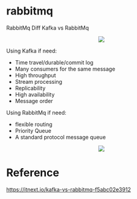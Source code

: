 # rabbitmq
RabbitMq
Diff Kafka vs RabbitMq
<p align="center">
<img src="https://miro.medium.com/max/700/1*mPJXKgm26uAfSW0cD-YfSA.png"/>
</p>

Using Kafka if need: 
- Time travel/durable/commit log
- Many consumers for the same message
- High throughput
- Stream processing
- Replicability
- High availability
- Message order

Using RabbitMq if need:
- flexible routing
- Priority Queue
- A standard protocol message queue


<p align="center">
<img src="https://www.rabbitmq.com/img/tutorials/intro/hello-world-example-routing.png"/>
</p>

# Reference

https://itnext.io/kafka-vs-rabbitmq-f5abc02e3912
